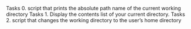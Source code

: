 Tasks 0. script that prints the absolute path name of the current working directory
Tasks 1. Display the contents list of your current directory.
Tasks 2. script that changes the working directory to the user’s home directory
